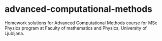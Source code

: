 # advanced-computational-methods
Homework solutions for Advanced Computational Methods course for MSc Physics program at Faculty of mathematics and Physics, University of Ljubljana.
